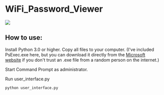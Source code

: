 # WiFi_Password_Viewer
![](http://i.imgur.com/q5aVCwb.png)
## How to use:
Install Python 3.0 or higher.
Copy all files to your computer. (I've included PsExec.exe here, but you can download it directly from the [Microsoft website](https://technet.microsoft.com/en-us/sysinternals/bb897553.aspx) if you don't trust an .exe file from a random person on the internet.)

Start Command Prompt as administrator.

Run user_interface.py

```
python user_interface.py
```
